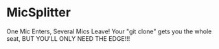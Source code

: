 # MicSplitter
One Mic Enters, Several Mics Leave! Your "git clone" gets you the whole seat, BUT YOU'LL ONLY NEED THE EDGE!!!
